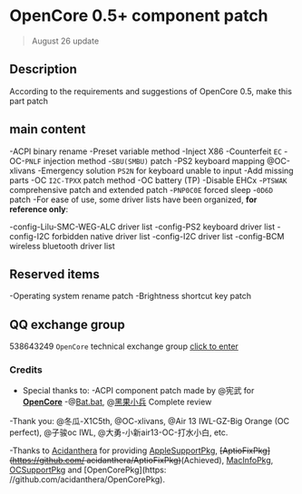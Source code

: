 # OpenCore 0.5+ component patch

> August 26 update

## Description

According to the requirements and suggestions of OpenCore 0.5, make this part patch

## main content

-ACPI binary rename
-Preset variable method
-Inject X86
-Counterfeit `EC`
-OC-`PNLF` injection method
-`SBU(SMBU)` patch
-PS2 keyboard mapping @OC-xlivans
-Emergency solution `PS2N` for keyboard unable to input
-Add missing parts
-OC `I2C-TPXX` patch method
-OC battery (TP)
-Disable EHCx
-`PTSWAK` comprehensive patch and extended patch
-`PNP0C0E` forced sleep
-`0D6D` patch
-For ease of use, some driver lists have been organized, **for reference only**:

  -config-Lilu-SMC-WEG-ALC driver list
  -config-PS2 keyboard driver list
  -config-I2C forbidden native driver list
  -config-I2C driver list
  -config-BCM wireless bluetooth driver list

## Reserved items

-Operating system rename patch
-Brightness shortcut key patch

## QQ exchange group

538643249 `OpenCore` technical exchange group [click to enter](//shang.qq.com/wpa/qunwpa?idkey=39aee9ea4d248cd6fe1e4e57e79551c5cbf85af615d55be08a364fd7c213c906)

### Credits

- Special thanks to:
  -ACPI component patch made by @宪武 for **[OpenCore](https://github.com/acidanthera/OpenCorePkg)**
  -@[Bat.bat](https://github.com/williambj1), @[黑果小兵](github.com/daliansky) Complete review

-Thank you: @冬瓜-X1C5th, @OC-xlivans, @Air 13 IWL-GZ-Big Orange (OC perfect), @子骏oc IWL, @大勇-小新air13-OC-打水小白, etc.

-Thanks to [Acidanthera](https://github.com/acidanthera) for providing [AppleSupportPkg](https://github.com/acidanthera/AppleSupportPkg), ~~[AptioFixPkg](https://github.com/ acidanthera/AptioFixPkg)~~(Achieved), [MacInfoPkg](https://github.com/acidanthera/MacInfoPkg), [OCSupportPkg](https://github.com/acidanthera/OCSupportPkg) and [OpenCorePkg](https: //github.com/acidanthera/OpenCorePkg).
